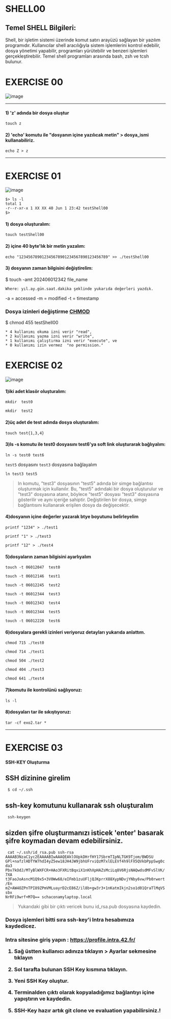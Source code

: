 # SHELL00

<h2> Temel SHELL Bilgileri: </h2>

Shell, bir işletim sistemi üzerinde komut satırı arayüzü sağlayan bir yazılım programıdır. Kullanıcılar shell aracılığıyla sistem işlemlerini kontrol edebilir, dosya yönetimi yapabilir, programları yürütebilir ve benzeri işlemleri gerçekleştirebilir. Temel shell programları arasında bash, zsh ve tcsh bulunur.

<h1>EXERCISE 00</h1>

![image](https://user-images.githubusercontent.com/109483424/215319869-476dcc5a-8fbd-4f39-9b0b-38caf7c763bb.png)

---

#### 1) 'z' adında bir dosya oluştur 

    touch z

#### 2) 'echo' komutu ile "dosyanın içine yazılıcak metin" > dosya_ismi kullanabiliriz.

    echo Z > z
---

<h1>EXERCISE 01</h1>

![image](https://user-images.githubusercontent.com/109483424/215320466-cef30eaf-cbd8-4777-9b43-1f4214ec1474.png)


```
$> ls -l
total 1
-r--r-xr-x 1 XX XX 40 Jun 1 23:42 testShell00
$>
```

#### 1) dosya oluşturalım: 

	touch testShell00
 
#### 2) içine 40 byte'lık bir metin yazalım: 
```
echo "123456789012345678901234567890123456789" >> ./testShell00
```
#### 3) dosyanın zaman bilgisini değiştirelim: 

$ touch -amt 202406012342 file_name
```
Where: yıl.ay.gün.saat.dakika şeklinde yukarıda değerleri yazdık.
```
-a = accessed
-m = modified
-t = timestamp
### Dosya izinleri değiştirme [CHMOD](https://en.wikipedia.org/wiki/Chmod)

$ chmod 455 testShell00
```
* 4 kullanımı okuma izni verir "read",
* 2 kullanımı yazma izni verir "write",
* 1 kullanımı çalıştırma izni verir "execute", ve
* 0 kullanımı izin vermez  "no permission."
```

<h1>EXERCISE 02</h1>

![image](https://user-images.githubusercontent.com/109483424/215321331-37964641-24f7-4daf-a36d-8c92938620ae.png)



#### 1)iki adet klasör oluşturalım:

	mkdir  test0

	mkdir  test2
	
#### 2)üç adet de test adında dosya oluşturalım:

	touch test{1,3,4}
	
#### 3)ls -s komutu ile test0 dosyasını test6'ya soft link oluşturarak bağlıyalım:

	ln -s test0 test6

`test5` dosyasını `test3` dosyasına bağlayalım
	
	ln test3 test5
	
<blockquote> ln komutu, "test3" dosyasının "test5" adında bir simge bağlantısı oluşturmak için kullanılır. Bu, "test5" adındaki bir dosya oluşturulur ve "test3" dosyasına atanır, böylece "test5" dosyası "test3" dosyasına gösterilir ve aynı içeriğe sahiptir. Değiştirilen bir dosya, simge bağlantısını kullanarak erişilen dosya da değişecektir. </blockquote>

#### 4)dosyanın içine değerler yazarak btye boyutunu belirleyelim
```
printf "1234" > ./test1

printf "1" > ./test3

printf "12" > ./test4
```
#### 5)dosyaların zaman bilgisini ayarlıyalım
```
touch -t 06012047  test0

touch -t 06012146  test1

touch -t 06012245  test2

touch -t 06012344  test3

touch -t 06012343  test4

touch -t 06012344  test5

touch -t 06012220  test6
```

#### 6)dosyalara gerekli izinleri veriyoruz detayları yukarıda anlattım.
```
chmod 715 ./test0

chmod 714 ./test1

chmod 504 ./test2

chmod 404 ./test3

chmod 641 ./test4
```
#### 7)komutu ile kontrolünü sağlıyoruz:

	ls -l
	
#### 8)dosyaları tar ile sıkıştıyoruz: 

	tar -cf exo2.tar *

---

<h1>EXERCISE 03</h1>

#### SSH-KEY Oluşturma

## SSH dizinine girelim

<code> $ cd ~/.ssh </code> 

## ssh-key komutunu kullanarak ssh oluşturalım
<code> ssh-keygen </code>

## sizden şifre oluşturmanızı isticek 'enter' basarak şifre koymadan devam edebilirsiniz.

<code> cat ~/.ssh/id_rsa.pub
ssh-rsa AAAAB3NzaC1yc2EAAAABIwAAAQEAklOUpkDHrfHY17SbrmTIpNLTGK9Tjom/BWDSU
GPl+nafzlHDTYW7hdI4yZ5ew18JH4JW9jbhUFrviQzM7xlELEVf4h9lFX5QVkbPppSwg0cda3
Pbv7kOdJ/MTyBlWXFCR+HAo3FXRitBqxiX1nKhXpHAZsMciLq8V6RjsNAQwdsdMFvSlVK/7XA
t3FaoJoAsncM1Q9x5+3V0Ww68/eIFmb1zuUFljQJKprrX88XypNDvjYNby6vw/Pb0rwert/En
mZ+AW4OZPnTPI89ZPmVMLuayrD2cE86Z/il8b+gw3r3+1nKatmIkjn2so1d01QraTlMqVSsbx
NrRFi9wrf+M7Q== schaconamylaptop.local </code>

<blockquote> Yukarıdaki gibi bir çıktı vericek bunu id_rsa.pub dosyasına kaydedin. </blockquote> 

<h3> Dosya işlemleri bitti sıra ssh-key'i Intra hesabımıza kaydedicez. <h3>

Intra sitesine giriş yapın : https://profile.intra.42.fr/

1. Sağ üstten kullanıcı adınıza tıklayın > Ayarlar sekmesine tıklayın

2. Sol tarafta bulunan SSH Key kısmına tıklayın.

3. Yeni SSH Key oluştur.

4. Terminalden çıktı olarak kopyaladığımız bağlantıyı içine yapıştırın ve kaydedin.

5. SSH-Key hazır artık git clone ve evaluation yapabilirsiniz.!
